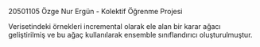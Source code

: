 20501105 Özge Nur Ergün - Kolektif Öğrenme Projesi

Verisetindeki örnekleri incremental olarak ele alan bir karar ağacı geliştirilmiş ve bu ağaç kullanılarak ensemble sınıflandırıcı oluşturulmuştur.
